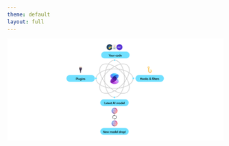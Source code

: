 ```yaml
---
theme: default
layout: full
---
```


![Diagram showing how semantic kernel is the nucleus that brings models, plugins, and custom code together.](</Docs/Semantic Kernel.png>)